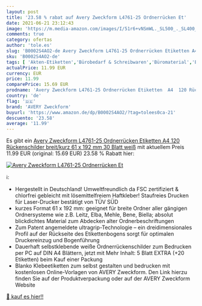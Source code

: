 ```yaml
---
layout: post
title: '23.58 % rabat auf Avery Zweckform L4761-25 Ordnerrücken Et'
date: 2021-06-21 23:12:43
image: 'https://m.media-amazon.com/images/I/51r6+vNSmWL._SL500_._SL400_.jpg'
comments: true
category: ofertas
author: 'tole.es'
slug: 'B0002S4AO2-de Avery Zweckform L4761-25 Ordnerrücken Etiketten A4 120...'
sku: 'B0002S4AO2-de'
tags: [ 'Akten-Etiketten','Bürobedarf & Schreibwaren','Büromaterial','Etiketten & Aufkleber','Etiketten, Register & Stempel','avery zweckform', ]
actualPrice: 11.99 EUR
currency: EUR
price: 11.99
comparePrice: 15.69 EUR
prodname: 'Avery Zweckform L4761-25 Ordnerrücken Etiketten  A4  120 Rückenschilder  breit/kurz  61 x 192 mm  30 Blatt  weiß'
country: 'de'
flag: '🇩🇪'
brand: 'AVERY Zweckform'
buyurl: 'https://www.amazon.de/dp/B0002S4AO2/?tag=tolees0ca-21'
descuento: '23.58'
average: '11.99'
---
```


Es gibt ein [Avery Zweckform L4761-25 Ordnerrücken Etiketten  A4  120 Rückenschilder  breit/kurz  61 x 192 mm  30 Blatt  weiß](https://www.amazon.de/dp/B0002S4AO2/?tag=tolees0ca-21) mit aktuellem Preis 11.99 EUR (original: 15.69 EUR) 23.58 % Rabatt hier:

[![Avery Zweckform L4761-25 Ordnerrücken Et](https://m.media-amazon.com/images/I/51r6+vNSmWL._SL500_._SL400_.jpg)](https://www.amazon.de/dp/B0002S4AO2/?tag=tolees0ca-21)

ℹ️:

- Hergestellt in Deutschland! Umweltfreundlich da FSC zertifiziert & chlorfrei gebleicht mit lösemittelfreiem Haftkleber! Staufreies Drucken für Laser-Drucker bestätigt von TÜV SÜD
- kurzes Format 61 x 192 mm: geeignet für breite Ordner aller gängigen Ordnersysteme wie z.B. Leitz, Elba, Mehle, Bene, Biella; absolut blickdichtes Material zum Abdecken alter Ordnerbeschriftungen
- Zum Patent angemeldete ultragrip-Technologie – ein dreidimensionales Profil auf der Rückseite des Etikettenbogens sorgt für optimalen Druckereinzug und Bogenführung
- Dauerhaft selbstklebende weiße Ordnerrückenschilder zum Bedrucken per PC auf DIN A4 Blättern, jetzt mit Mehr Inhalt: 5 Blatt EXTRA (+20 Etiketten) beim Kauf einer Packung
- Blanko Klebeetiketten zum selbst gestalten und bedrucken mit kostenlosen Online-Vorlagen von AVERY Zweckform. Den Link hierzu finden Sie auf der Produktverpackung oder auf der AVERY Zweckform Website

[🛒 kauf es hier!!](https://www.amazon.de/dp/B0002S4AO2/?tag=tolees0ca-21)
